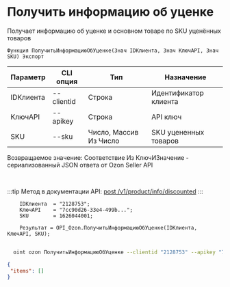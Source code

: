 ﻿---
sidebar_position: 3
---

# Получить информацию об уценке
 Получает информацию об уценке и основном товаре по SKU уценённых товаров



`Функция ПолучитьИнформациюОбУценке(Знач IDКлиента, Знач КлючAPI, Знач SKU) Экспорт`

  | Параметр | CLI опция | Тип | Назначение |
  |-|-|-|-|
  | IDКлиента | --clientid | Строка | Идентификатор клиента |
  | КлючAPI | --apikey | Строка | API ключ |
  | SKU | --sku | Число, Массив Из Число | SKU уцененных товаров |

  
  Возвращаемое значение:   Соответствие Из КлючИЗначение - сериализованный JSON ответа от Ozon Seller API

<br/>

:::tip
Метод в документации API: [post /v1/product/info/discounted](https://docs.ozon.ru/api/seller/#operation/ProductAPI_GetProductInfoDiscounted)
:::
<br/>


```bsl title="Пример кода"
    IDКлиента  = "2128753";
    КлючAPI    = "7cc90d26-33e4-499b...";
    SKU        = 1626044001;

    Результат = OPI_Ozon.ПолучитьИнформациюОбУценке(IDКлиента, КлючAPI, SKU);
```



```sh title="Пример команды CLI"
    
  oint ozon ПолучитьИнформациюОбУценке --clientid "2128753" --apikey "7cc90d26-33e4-499b..." --sku %sku%

```

```json title="Результат"
{
 "items": []
}
```
